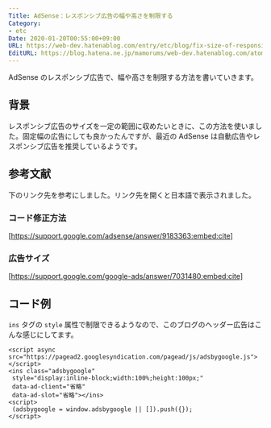 ```yaml
---
Title: AdSense：レスポンシブ広告の幅や高さを制限する
Category:
- etc
Date: 2020-01-20T00:55:00+09:00
URL: https://web-dev.hatenablog.com/entry/etc/blog/fix-size-of-responsive-ad
EditURL: https://blog.hatena.ne.jp/mamorums/web-dev.hatenablog.com/atom/entry/26006613457406853
---
```


AdSense のレスポンシブ広告で、幅や高さを制限する方法を書いていきます。


## 背景
レスポンシブ広告のサイズを一定の範囲に収めたいときに、この方法を使いました。固定幅の広告にしても良かったんですが、最近の AdSense は自動広告やレスポンシブ広告を推奨しているようです。


## 参考文献
下のリンク先を参考にしました。リンク先を開くと日本語で表示されました。

### コード修正方法
[https://support.google.com/adsense/answer/9183363:embed:cite]

### 広告サイズ
[https://support.google.com/google-ads/answer/7031480:embed:cite]


## コード例
`ins` タグの `style` 属性で制限できるようなので、このブログのヘッダー広告はこんな感じにしてます。

```
<script async src="https://pagead2.googlesyndication.com/pagead/js/adsbygoogle.js"></script>
<ins class="adsbygoogle"
 style="display:inline-block;width:100%;height:100px;"
 data-ad-client="省略"
 data-ad-slot="省略"></ins>
<script>
 (adsbygoogle = window.adsbygoogle || []).push({});
</script>
```

